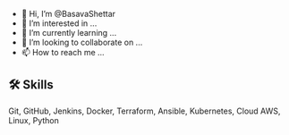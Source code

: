 - 👋 Hi, I’m @BasavaShettar
- 👀 I’m interested in ...
- 🌱 I’m currently learning ...
- 💞️ I’m looking to collaborate on ...
- 📫 How to reach me ...

<!---
BasavaShettar/BasavaShettar is a ✨ special ✨ repository because its `README.md` (this file) appears on your GitHub profile.
You can click the Preview link to take a look at your changes.
--->


## 🛠 Skills
Git, GitHub, Jenkins, Docker, Terraform, Ansible, Kubernetes, Cloud AWS, Linux, Python
